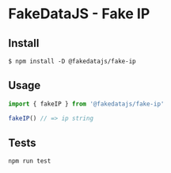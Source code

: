 # FakeDataJS - Fake IP

## Install

```
$ npm install -D @fakedatajs/fake-ip
```

## Usage

```js
import { fakeIP } from '@fakedatajs/fake-ip'

fakeIP() // => ip string
```

## Tests

```
npm run test
```
